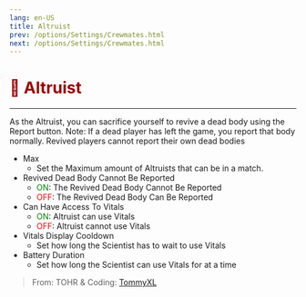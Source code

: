 ```yaml
---
lang: en-US
title: Altruist
prev: /options/Settings/Crewmates.html
next: /options/Settings/Crewmates.html
---
```


# <font color="#9b0202">💞 <b>Altruist</b></font> <Badge text="Experimental" type="tip" vertical="middle"/>
---

As the Altruist, you can sacrifice yourself to revive a dead body using the Report button. Note: If a dead player has left the game, you report that body normally. Revived players cannot report their own dead bodies
* Max
  * Set the Maximum amount of Altruists that can be in a match.
* Revived Dead Body Cannot Be Reported
  * <font color=green>ON</font>: The Revived Dead Body Cannot Be Reported
  * <font color=red>OFF</font>: The Revived Dead Body Can Be Reported
* Can Have Access To Vitals
  * <font color=green>ON</font>: Altruist can use Vitals
  * <font color=red>OFF</font>: Altruist cannot use Vitals
* Vitals Display Cooldown
  * Set how long the Scientist has to wait to use Vitals
* Battery Duration
  * Set how long the Scientist can use Vitals for at a time

> From: TOHR & Coding: [TommyXL](https://github.com/TommyXL)